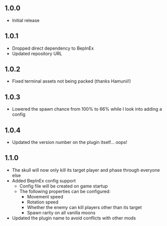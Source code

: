 ## 1.0.0

* Initial release

## 1.0.1

* Dropped direct dependency to BepInEx
* Updated repository URL

## 1.0.2

* Fixed terminal assets not being packed (thanks Hamunii!)

## 1.0.3

* Lowered the spawn chance from 100% to 66% while I look into adding a config

## 1.0.4

* Updated the version number on the plugin itself... oops!

## 1.1.0

* The skull will now only kill its target player and phase through everyone else
* Added BepInEx config support
  * Config file will be created on game startup
  * The following properties can be configured:
    * Movement speed
    * Rotation speed
    * Whether the enemy can kill players other than its target
    * Spawn rarity on all vanilla moons
* Updated the plugin name to avoid conflicts with other mods